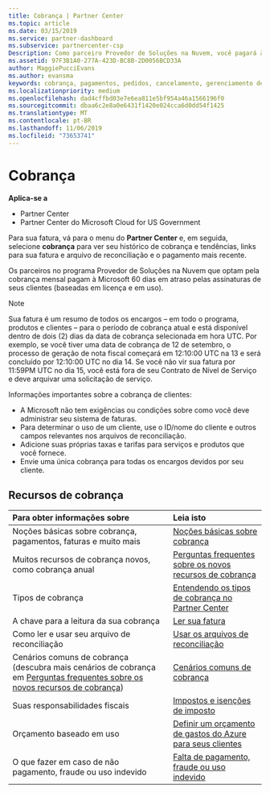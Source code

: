 ```yaml
---
title: Cobrança | Partner Center
ms.topic: article
ms.date: 03/15/2019
ms.service: partner-dashboard
ms.subservice: partnercenter-csp
Description: Como parceiro Provedor de Soluções na Nuvem, você pagará à Microsoft 60 dias em atraso pelas assinaturas baseadas em licença e em uso de seus clientes.
ms.assetid: 97F3B1A0-277A-423D-BC8B-2D0056BCD33A
author: MaggiePucciEvans
ms.author: evansma
keywords: cobrança, pagamentos, pedidos, cancelamento, gerenciamento de pedidos, falta de pagamento, fraude, uso indevido, imposto, isenções fiscais, arquivos de reconciliação, arquivo de reconciliação
ms.localizationpriority: medium
ms.openlocfilehash: dad4cffbd03e7e6ea811e5bf954a46a1566196f0
ms.sourcegitcommit: dbaa6c2e8a0e6431f1420e024cca6d0dd54f1425
ms.translationtype: MT
ms.contentlocale: pt-BR
ms.lasthandoff: 11/06/2019
ms.locfileid: "73653741"
---
```

# <a name="billing"></a>Cobrança

**Aplica-se a**

-  Partner Center
-  Partner Center do Microsoft Cloud for US Government
 
 
Para sua fatura, vá para o menu do **Partner Center** e, em seguida, selecione **cobrança** para ver seu histórico de cobrança e tendências, links para sua fatura e arquivo de reconciliação e o pagamento mais recente.

Os parceiros no programa Provedor de Soluções na Nuvem que optam pela cobrança mensal pagam à Microsoft 60 dias em atraso pelas assinaturas de seus clientes (baseadas em licença e em uso).

> [!NOTE]  
> Sua fatura é um resumo de todos os encargos – em todo o programa, produtos e clientes – para o período de cobrança atual e está disponível dentro de dois (2) dias da data de cobrança selecionada em hora UTC. Por exemplo, se você tiver uma data de cobrança de 12 de setembro, o processo de geração de nota fiscal começará em 12:10:00 UTC na 13 e será concluído por 12:10:00 UTC no dia 14. Se você não vir sua fatura por 11:59PM UTC no dia 15, você está fora de seu Contrato de Nível de Serviço e deve arquivar uma solicitação de serviço. 

Informações importantes sobre a cobrança de clientes:

-   A Microsoft não tem exigências ou condições sobre como você deve administrar seu sistema de faturas.
-   Para determinar o uso de um cliente, use o ID/nome do cliente e outros campos relevantes nos arquivos de reconciliação.
-   Adicione suas próprias taxas e tarifas para serviços e produtos que você fornece.
-   Envie uma única cobrança para todas os encargos devidos por seu cliente.

## <a name="billing-resources"></a>Recursos de cobrança
|**Para obter informações sobre**   |**Leia isto**    |
|:-----------------------------|:-----------------|
|Noções básicas sobre cobrança, pagamentos, faturas e muito mais   |[Noções básicas sobre cobrança](billing-basics.md)
|Muitos recursos de cobrança novos, como cobrança anual   |[Perguntas frequentes sobre os novos recursos de cobrança](faq-about-new-billing-features.md)|
|Tipos de cobrança   |[Entendendo os tipos de cobrança no Partner Center](billing-different-types.md)   |
|A chave para a leitura da sua cobrança   |[Ler sua fatura](read-your-bill.md)   |
|Como ler e usar seu arquivo de reconciliação   |[Usar os arquivos de reconciliação](use-the-reconciliation-files.md)|
|Cenários comuns de cobrança (descubra mais cenários de cobrança em [Perguntas frequentes sobre os novos recursos de cobrança](faq-about-new-billing-features.md))|[Cenários comuns de cobrança](common-billing-scenarios.md)|
|Suas responsabilidades fiscais   | [Impostos e isenções de imposto](tax-and-tax-exemptions.md)|
|Orçamento baseado em uso    |[Definir um orçamento de gastos do Azure para seus clientes](set-an-azure-spending-budget-for-your-customers.md)|
|O que fazer em caso de não pagamento, fraude ou uso indevido   |[Falta de pagamento, fraude ou uso indevido](non-payment--fraud--or-misuse.md)|




















